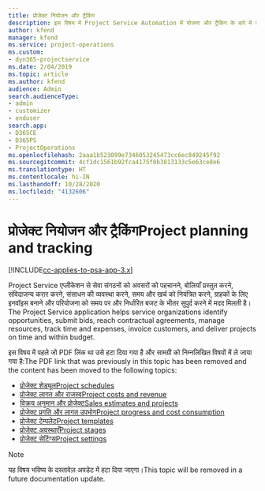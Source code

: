 ```yaml
---
title: प्रोजेक्ट नियोजन और ट्रैकिंग
description: इस विषय में Project Service Automation में योजना और ट्रैकिंग के बारे में जानकारी दी गई है।
author: kfend
manager: kfend
ms.service: project-operations
ms.custom:
- dyn365-projectservice
ms.date: 2/04/2019
ms.topic: article
ms.author: kfend
audience: Admin
search.audienceType:
- admin
- customizer
- enduser
search.app:
- D365CE
- D365PS
- ProjectOperations
ms.openlocfilehash: 2aaa1b523099e7346053245473cc6ec849245f92
ms.sourcegitcommit: 4cf1dc1561b92fca4175f0b3813133c5e63ce8e6
ms.translationtype: HT
ms.contentlocale: hi-IN
ms.lasthandoff: 10/28/2020
ms.locfileid: "4132606"
---
```

# <a name="project-planning-and-tracking"></a><span data-ttu-id="f7a59-103">प्रोजेक्ट नियोजन और ट्रैकिंग</span><span class="sxs-lookup"><span data-stu-id="f7a59-103">Project planning and tracking</span></span>

[!INCLUDE[cc-applies-to-psa-app-3.x](../../includes/cc-applies-to-psa-app-3x.md)]

<span data-ttu-id="f7a59-104">Project Service एप्लीकेशन से सेवा संगठनों को अवसरों को पहचानने, बोलियाँ प्रस्तुत करने, संविदाजन्य करार करने, संसाधन की व्यवस्था करने, समय और खर्च को नियंत्रित करने, ग्राहकों के लिए इनवॉइस बनाने और परियोजना को समय पर और निर्धारित बजट के भीतर सुपुर्द करने में मदद मिलती है।</span><span class="sxs-lookup"><span data-stu-id="f7a59-104">The Project Service application helps service organizations identify opportunities, submit bids, reach contractual agreements, manage resources, track time and expenses, invoice customers, and deliver projects on time and within budget.</span></span> 

<span data-ttu-id="f7a59-105">इस विषय में पहले जो PDF लिंक था उसे हटा दिया गया है और सामग्री को निम्नलिखित विषयों में ले जाया गया है:</span><span class="sxs-lookup"><span data-stu-id="f7a59-105">The PDF link that was previously in this topic has been removed and the content has been moved to the following topics:</span></span>

- [<span data-ttu-id="f7a59-106">प्रोजेक्ट शेड्यूल</span><span class="sxs-lookup"><span data-stu-id="f7a59-106">Project schedules</span></span>](../project-creating.md)
- [<span data-ttu-id="f7a59-107">प्रोजेक्ट लागत और राजस्व</span><span class="sxs-lookup"><span data-stu-id="f7a59-107">Project costs and revenue</span></span>](../project-estimating.md)
- [<span data-ttu-id="f7a59-108">विक्रय अनुमान और प्रोजेक्ट</span><span class="sxs-lookup"><span data-stu-id="f7a59-108">Sales estimates and projects</span></span>](../project-leveraging.md)
- [<span data-ttu-id="f7a59-109">प्रोजेक्ट प्रगति और लागत उपभोग</span><span class="sxs-lookup"><span data-stu-id="f7a59-109">Project progress and cost consumption</span></span>](../project-tracking.md)
- [<span data-ttu-id="f7a59-110">प्रोजेक्ट टेम्पलेट</span><span class="sxs-lookup"><span data-stu-id="f7a59-110">Project templates</span></span>](../project-templates.md)
- [<span data-ttu-id="f7a59-111">प्रोजेक्ट अवस्थाएँ</span><span class="sxs-lookup"><span data-stu-id="f7a59-111">Project stages</span></span>](../project-stages.md)
- [<span data-ttu-id="f7a59-112">प्रोजेक्ट सेटिंग्‍स</span><span class="sxs-lookup"><span data-stu-id="f7a59-112">Project settings</span></span>](../project-settings.md)

> [!NOTE]
> <span data-ttu-id="f7a59-113">यह विषय भविष्य के दस्तावेज़ अपडेट में हटा दिया जाएगा।</span><span class="sxs-lookup"><span data-stu-id="f7a59-113">This topic will be removed in a future documentation update.</span></span> 
